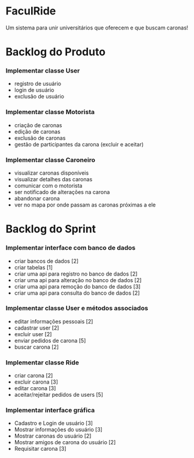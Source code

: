 # FaculRide

Um sistema para unir universitários que oferecem e que buscam caronas!

# Backlog do Produto

### Implementar classe User
- registro de usuário
- login de usuário
- exclusão de usuário
### Implementar classe Motorista
- criação de caronas
- edição de caronas
- exclusão de caronas
- gestão de participantes da carona (excluir e aceitar)
### Implementar classe Caroneiro
- visualizar caronas disponíveis
- visualizar detalhes das caronas
- comunicar com o motorista
- ser notificado de alterações na carona
- abandonar carona
- ver no mapa por onde passam as caronas próximas a ele

# Backlog do Sprint
### Implementar interface com banco de dados       
- criar bancos de dados [2]
- criar tabelas [1]
- criar uma api para registro no banco de dados [2]
- criar uma api para alteração no banco de dados [2]
- criar uma api para remoção do banco de dados [3]
- criar uma api para consulta do banco de dados [2]
### Implementar classe User e métodos associados
- editar informações pessoais [2]
- cadastrar user [2]
- excluir user [2]
- enviar pedidos de carona [5]
- buscar carona [2]
### Implementar classe Ride
- criar carona [2]
- excluir carona [3]
- editar carona [3]
- aceitar/rejeitar pedidos de users [5]
### Implementar interface gráfica	
- Cadastro e Login de usuário [3]
-	Mostrar informações do usuário [3]
-	Mostrar caronas do usuário [2]
-	Mostrar amigos de carona do usuário [2]
-	Requisitar carona [3]
